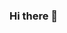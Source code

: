 ### Hi there 👋

<!--
**LucaGunnella/LucaGunnella** is a ✨ _special_ ✨ repository because its `README.md` (this file) appears on your GitHub profile.

Here are some ideas to get you started:

- 🔭 I’m currently working on ... The Sign Projects
- 🌱 I’m currently learning ... Unity 2021
- 👯 I’m looking to collaborate on ... Dunno
- 🤔 I’m looking for help with ...
- 💬 Ask me about ...
- 📫 How to reach me: ...
- 😄 Pronouns: ...
- ⚡ Fun fact: ... 
-->
